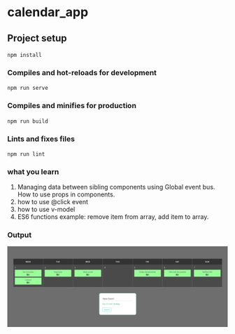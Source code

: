 # calendar_app

## Project setup
```
npm install
```

### Compiles and hot-reloads for development
```
npm run serve
```

### Compiles and minifies for production
```
npm run build
```

### Lints and fixes files
```
npm run lint
```

### what you learn
1) Managing data between sibling components using Global event bus. How to use props in components.
2) how to use @click event
3) how to use v-model
4) ES6 functions example: remove item from array, add item to array.



### Output

![Output](Output.PNG)


